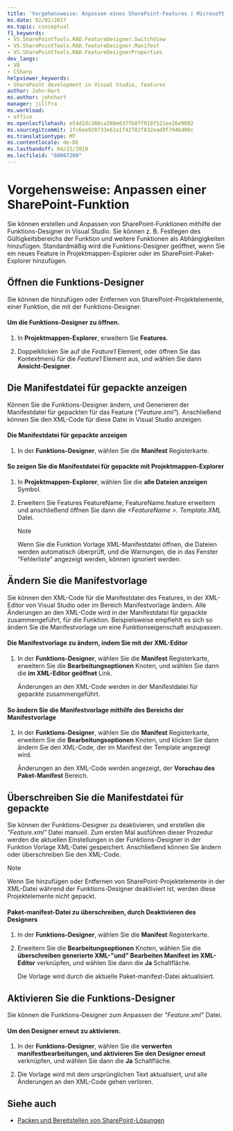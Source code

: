 ```yaml
---
title: 'Vorgehensweise: Anpassen eines SharePoint-Features | Microsoft-Dokumentation'
ms.date: 02/02/2017
ms.topic: conceptual
f1_keywords:
- VS.SharePointTools.RAD.FeatureDesigner.SwitchView
- VS.SharePointTools.RAD.featureDesigner.Manifest
- VS.SharePointTools.RAD.FeatureDesignerProperties
dev_langs:
- VB
- CSharp
helpviewer_keywords:
- SharePoint development in Visual Studio, features
author: John-Hart
ms.author: johnhart
manager: jillfra
ms.workload:
- office
ms.openlocfilehash: e54d2dc388ca308e037fb8ff918f521ee16e9092
ms.sourcegitcommit: 1fc6ee928733e61a1f42782f832ead9f7946d00c
ms.translationtype: MT
ms.contentlocale: de-DE
ms.lasthandoff: 04/22/2019
ms.locfileid: "60067260"
---
```

# <a name="how-to-customize-a-sharepoint-feature"></a>Vorgehensweise: Anpassen einer SharePoint-Funktion
  Sie können erstellen und Anpassen von SharePoint-Funktionen mithilfe der Funktions-Designer in Visual Studio. Sie können z. B. Festlegen des Gültigkeitsbereichs der Funktion und weitere Funktionen als Abhängigkeiten hinzufügen. Standardmäßig wird die Funktions-Designer geöffnet, wenn Sie ein neues Feature in Projektmappen-Explorer oder im SharePoint-Paket-Explorer hinzufügen.

## <a name="opening-the-feature-designer"></a>Öffnen die Funktions-Designer
 Sie können die hinzufügen oder Entfernen von SharePoint-Projektelemente, einer Funktion, die mit der Funktions-Designer.

#### <a name="to-open-the-feature-designer"></a>Um die Funktions-Designer zu öffnen.

1. In **Projektmappen-Explorer**, erweitern Sie **Features**.

2. Doppelklicken Sie auf die *Feature1* Element, oder öffnen Sie das Kontextmenü für die *Feature1* Element aus, und wählen Sie dann **Ansicht-Designer**.

## <a name="view-the-packaged-manifest-file"></a>Die Manifestdatei für gepackte anzeigen
 Können Sie die Funktions-Designer ändern, und Generieren der Manifestdatei für gepackten für das Feature (*"Feature.xml"*). Anschließend können Sie den XML-Code für diese Datei in Visual Studio anzeigen.

#### <a name="to-view-the-packaged-manifest-file"></a>Die Manifestdatei für gepackte anzeigen

1. In der **Funktions-Designer**, wählen Sie die **Manifest** Registerkarte.

#### <a name="to-view-the-packaged-manifest-file-by-using-solution-explorer"></a>So zeigen Sie die Manifestdatei für gepackte mit Projektmappen-Explorer

1. In **Projektmappen-Explorer**, wählen Sie die **alle Dateien anzeigen** Symbol.

2. Erweitern Sie Features FeatureName, FeatureName.feature erweitern und anschließend öffnen Sie dann die  *\<FeatureName >. Template.XML* Datei.

    > [!NOTE]
    >  Wenn Sie die Funktion Vorlage XML-Manifestdatei öffnen, die Dateien werden automatisch überprüft, und die Warnungen, die in das Fenster "Fehlerliste" angezeigt werden, können ignoriert werden.

## <a name="change-the-manifest-template"></a>Ändern Sie die Manifestvorlage
 Sie können den XML-Code für die Manifestdatei des Features, in der XML-Editor von Visual Studio oder im Bereich Manifestvorlage ändern. Alle Änderungen an den XML-Code wird in der Manifestdatei für gepackte zusammengeführt, für die Funktion. Beispielsweise empfiehlt es sich so ändern Sie die Manifestvorlage um eine Funktionseigenschaft anzupassen.

#### <a name="to-change-the-manifest-template-by-using-the-xml-editor"></a>Die Manifestvorlage zu ändern, indem Sie mit der XML-Editor

1. In der **Funktions-Designer**, wählen Sie die **Manifest** Registerkarte, erweitern Sie die **Bearbeitungsoptionen** Knoten, und wählen Sie dann die **im XML-Editor geöffnet** Link.

     Änderungen an den XML-Code werden in der Manifestdatei für gepackte zusammengeführt.

#### <a name="to-change-the-manifest-template-by-using-the-manifest-template-pane"></a>So ändern Sie die Manifestvorlage mithilfe des Bereichs der Manifestvorlage

1. In der **Funktions-Designer**, wählen Sie die **Manifest** Registerkarte, erweitern Sie die **Bearbeitungsoptionen** Knoten, und klicken Sie dann ändern Sie den XML-Code, der im Manifest der Template angezeigt wird.

     Änderungen an den XML-Code werden angezeigt, der **Vorschau des Paket-Manifest** Bereich.

## <a name="overwrite-the-packaged-manifest-file"></a>Überschreiben Sie die Manifestdatei für gepackte
 Sie können der Funktions-Designer zu deaktivieren, und erstellen die *"Feature.xml"* Datei manuell. Zum ersten Mal ausführen dieser Prozedur werden die aktuellen Einstellungen in der Funktions-Designer in der Funktion Vorlage XML-Datei gespeichert. Anschließend können Sie ändern oder überschreiben Sie den XML-Code.

> [!NOTE]
>  Wenn Sie hinzufügen oder Entfernen von SharePoint-Projektelemente in der XML-Datei während der Funktions-Designer deaktiviert ist, werden diese Projektelemente nicht gepackt.

#### <a name="to-overwrite-packaged-manifest-file-by-disabling-the-designer"></a>Paket-manifest-Datei zu überschreiben, durch Deaktivieren des Designers

1. In der **Funktions-Designer**, wählen Sie die **Manifest** Registerkarte.

2. Erweitern Sie die **Bearbeitungsoptionen** Knoten, wählen Sie die **überschreiben generierte XML-"und" Bearbeiten Manifest im XML-Editor** verknüpfen, und wählen Sie dann die **Ja** Schaltfläche.

     Die Vorlage wird durch die aktuelle Paket-manifest-Datei aktualisiert.

## <a name="enable-the-feature-designer"></a>Aktivieren Sie die Funktions-Designer
 Sie können die Funktions-Designer zum Anpassen der *"Feature.xml"* Datei.

#### <a name="to-re-enable-the-designer"></a>Um den Designer erneut zu aktivieren.

1. In der **Funktions-Designer**, wählen Sie die **verwerfen manifestbearbeitungen, und aktivieren Sie den Designer erneut** verknüpfen, und wählen Sie dann die **Ja** Schaltfläche.

2. Die Vorlage wird mit dem ursprünglichen Text aktualisiert, und alle Änderungen an den XML-Code gehen verloren.

## <a name="see-also"></a>Siehe auch
- [Packen und Bereitstellen von SharePoint-Lösungen](../sharepoint/packaging-and-deploying-sharepoint-solutions.md)
